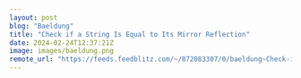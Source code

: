 ```yaml
---
layout: post
blog: "Baeldung"
title: "Check if a String Is Equal to Its Mirror Reflection"
date: 2024-02-24T12:37:21Z
image: images/baeldung.png
remote_url: "https://feeds.feedblitz.com/~/872083307/0/baeldung~Check-if-a-String-Is-Equal-to-Its-Mirror-Reflection"
---
```

